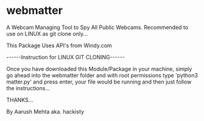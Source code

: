 # webmatter
A Webcam Managing Tool to Spy All Public Webcams. Recommended to use on LINUX as git clone only...

This Package Uses API's from Windy.com <THANKS>

------Instruction for LINUX GIT CLONING------

Once you have downloaded this Module/Package in your machine, simply go ahead into the webmatter folder and with root permissions type 'python3 matter.py' and press enter, your file would be running and then just follow the instructions...

THANKS...

By Aarush Mehta
aka. hackisty
